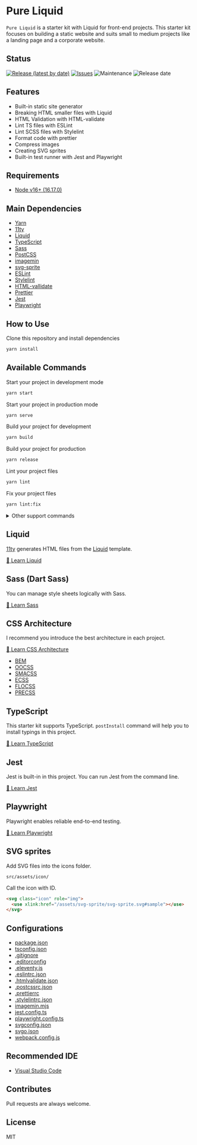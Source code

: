 # Pure Liquid

`Pure Liquid` is a starter kit with Liquid for front-end projects. This starter kit focuses on building a static website and suits small to medium projects like a landing page and a corporate website.

## Status

[![Release (latest by date)](https://img.shields.io/github/v/release/Kazuki-tam/pure-liquid)](https://github.com/Kazuki-tam/pure-liquid/releases/tag/v0.0.1)
[![Issues](https://img.shields.io/github/issues/Kazuki-tam/pure-liquid)](https://github.com/Kazuki-tam/pure-liquid/issues)
![Maintenance](https://img.shields.io/maintenance/yes/2022)
![Release date](https://img.shields.io/github/release-date/Kazuki-tam/pure-liquid)

## Features

- Built-in static site generator
- Breaking HTML smaller files with Liquid
- HTML Validation with HTML-validate
- Lint TS files with ESLint
- Lint SCSS files with Stylelint
- Format code with prettier
- Compress images
- Creating SVG sprites
- Built-in test runner with Jest and Playwright

## Requirements

- [Node v16+ (16.17.0)](https://nodejs.org/en/)

## Main Dependencies

- [Yarn](https://yarnpkg.com/)
- [11ty](https://www.11ty.dev/)
- [Liquid](https://shopify.github.io/liquid/)
- [TypeScript](https://www.typescriptlang.org/)
- [Sass](https://sass-lang.com/)
- [PostCSS](https://postcss.org/)
- [imagemin](https://github.com/imagemin/imagemin#readme)
- [svg-sprite](https://github.com/svg-sprite/svg-sprite#readme)
- [ESLint](https://eslint.org/)
- [Stylelint](https://stylelint.io/)
- [HTML-vallidate](https://html-validate.org/)
- [Prettier](https://prettier.io/)
- [Jest](https://jestjs.io/)
- [Playwright](https://playwright.dev/)

## How to Use

Clone this repository and install dependencies

```bash
yarn install
```

## Available Commands

Start your project in development mode

```bash
yarn start
```

Start your project in production mode

```bash
yarn serve
```

Build your project for development

```bash
yarn build
```

Build your project for production

```bash
yarn release
```

Lint your project files

```bash
yarn lint
```

Fix your project files

```bash
yarn lint:fix
```

<details>
<summary>Other support commands</summary>

Install missing TypeScript typings

```bash
yarn postInstall
```

Check the package's license

```bash
yarn checkLicense
```

Run unit testing.

```bash
yarn unit
```

```bash
yarn unit:watch
```

Run UI testing.

```bash
yarn e2e
```

```bash
yarn e2e:headed
```

</details>

## Liquid

[11ty](https://www.11ty.dev/) generates HTML files from the [Liquid](https://liquidjs.com/index.html) template.

[📖 Learn Liquid](https://liquidjs.com/index.html)

## Sass (Dart Sass)

You can manage style sheets logically with Sass.

[📖 Learn Sass](https://sass-lang.com/)

## CSS Architecture

I recommend you introduce the best architecture in each project.

[📖 Learn CSS Architecture](https://philipwalton.com/articles/css-architecture/)

- [BEM](https://en.bem.info/methodology/)
- [OOCSS](http://oocss.org/)
- [SMACSS](http://smacss.com/)
- [ECSS](https://ecss.benfrain.com/)
- [FLOCSS](https://github.com/hiloki/flocss)
- [PRECSS](https://precss.io/ja/)

## TypeScript

This starter kit supports TypeScript.
`postInstall` command will help you to install typings in this project.

[📖 Learn TypeScript](https://www.typescriptlang.org/)

## Jest

Jest is built-in in this project. You can run Jest from the command line.

[📖 Learn Jest](https://jestjs.io/)

## Playwright

Playwright enables reliable end-to-end testing.

[📖 Learn Playwright](https://playwright.dev/)

## SVG sprites

Add SVG files into the icons folder.

```
src/assets/icon/
```

Call the icon with ID.

```html
<svg class="icon" role="img">
  <use xlink:href="/assets/svg-sprite/svg-sprite.svg#sample"></use>
</svg>
```

## Configurations

- [package.json](https://docs.npmjs.com/cli/v7/configuring-npm/package-json)
- [tsconfig.json](https://www.typescriptlang.org/tsconfig)
- [.gitignore](https://github.com/github/gitignore)
- [.editorconfig](https://editorconfig.org/)
- [.eleventy.js](https://www.11ty.dev/docs/config/)
- [.eslintrc.json](https://eslint.org/docs/user-guide/configuring/)
- [.htmlvalidate.json](https://html-validate.org/usage/#configuration)
- [.postcssrc.json](https://github.com/postcss/postcss-load-config)
- [.prettierrc](https://prettier.io/docs/en/configuration.html)
- [.stylelintrc.json](https://stylelint.io/user-guide/configure)
- [imagemin.mjs](https://github.com/imagemin/imagemin)
- [jest.config.ts](https://jestjs.io/docs/configuration)
- [playwright.config.ts](https://playwright.dev/docs/test-configuration)
- [svgconfig.json](https://github.com/svg-sprite/svg-sprite#readme)
- [svgo.json](https://github.com/svg/svgo#readme)
- [webpack.config.js](https://webpack.js.org/configuration/)

## Recommended IDE

- [Visual Studio Code](https://code.visualstudio.com/)

## Contributes

Pull requests are always welcome.

## License

MIT
